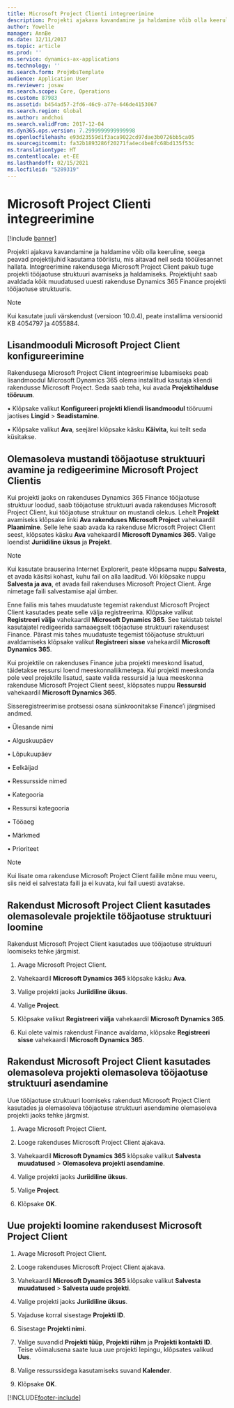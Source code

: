 ```yaml
---
title: Microsoft Project Clienti integreerimine
description: Projekti ajakava kavandamine ja haldamine võib olla keeruline, seega peavad projektijuhid kasutama tööriistu, mis aitavad neil seda tööülesannet hallata. Integreerimine rakendusega Microsoft Project Client pakub tuge projekti tööjaotuse struktuuri avamiseks ja haldamiseks.
author: Yowelle
manager: AnnBe
ms.date: 12/11/2017
ms.topic: article
ms.prod: ''
ms.service: dynamics-ax-applications
ms.technology: ''
ms.search.form: ProjWbsTemplate
audience: Application User
ms.reviewer: josaw
ms.search.scope: Core, Operations
ms.custom: 87983
ms.assetid: b454ad57-2fd6-46c9-a77e-646de4153067
ms.search.region: Global
ms.author: andchoi
ms.search.validFrom: 2017-12-04
ms.dyn365.ops.version: 7.2999999999999998
ms.openlocfilehash: e93d23559d1f3aca9022cd97dae3b0726bb5ca05
ms.sourcegitcommit: fa32b1893286f20271fa4ec4be8fc68bd135f53c
ms.translationtype: HT
ms.contentlocale: et-EE
ms.lasthandoff: 02/15/2021
ms.locfileid: "5289319"
---
```

# <a name="microsoft-project-client-integration"></a>Microsoft Project Clienti integreerimine

[!include [banner](../includes/banner.md)]

Projekti ajakava kavandamine ja haldamine võib olla keeruline, seega peavad projektijuhid kasutama tööriistu, mis aitavad neil seda tööülesannet hallata. Integreerimine rakendusega Microsoft Project Client pakub tuge projekti tööjaotuse struktuuri avamiseks ja haldamiseks. Projektijuht saab avaldada kõik muudatused uuesti rakenduse Dynamics 365 Finance projekti tööjaotuse struktuuris.

> [!NOTE]
> Kui kasutate juuli värskendust (versioon 10.0.4), peate installima versioonid KB 4054797 ja 4055884.

## <a name="configure-the-microsoft-project-client-add-in"></a>Lisandmooduli Microsoft Project Client konfigureerimine
Rakendusega Microsoft Project Client integreerimise lubamiseks peab lisandmoodul Microsoft Dynamics 365 olema installitud kasutaja kliendi rakendusse Microsoft Project. Seda saab teha, kui avada **Projektihalduse tööruum**.

•   Klõpsake valikut **Konfigureeri projekti kliendi lisandmoodul** tööruumi jaotises **Lingid** > **Seadistamine**.

•   Klõpsake valikut **Ava**, seejärel klõpsake käsku **Käivita**, kui teilt seda küsitakse.

## <a name="open-and-edit-an-existing-draft-work-breakdown-structure-in-microsoft-project-client"></a>Olemasoleva mustandi tööjaotuse struktuuri avamine ja redigeerimine Microsoft Project Clientis
Kui projekti jaoks on rakenduses Dynamics 365 Finance tööjaotuse struktuur loodud, saab tööjaotuse struktuuri avada rakenduses Microsoft Project Client, kui tööjaotuse struktuur on mustandi olekus. Lehelt **Projekt** avamiseks klõpsake linki **Ava rakenduses Microsoft Project** vahekaardil **Plaanimine**. Selle lehe saab avada ka rakenduse Microsoft Project Client seest, klõpsates käsku **Ava** vahekaardil **Microsoft Dynamics 365**. Valige loendist **Juriidiline üksus** ja **Projekt**.

> [!NOTE]
> Kui kasutate brauserina Internet Explorerit, peate klõpsama nuppu **Salvesta**, et avada käsitsi kohast, kuhu fail on alla laaditud. Või klõpsake nuppu **Salvesta ja ava**, et avada fail rakenduses Microsoft Project Client. Ärge nimetage faili salvestamise ajal ümber.

Enne failis mis tahes muudatuste tegemist rakendust Microsoft Project Client kasutades peate selle välja registreerima. Klõpsake valikut **Registreeri välja** vahekaardil **Microsoft Dynamics 365**. See takistab teistel kasutajatel redigeerida samaaegselt tööjaotuse struktuuri rakendusest Finance. Pärast mis tahes muudatuste tegemist tööjaotuse struktuuri avaldamiseks klõpsake valikut **Registreeri sisse** vahekaardil **Microsoft Dynamics 365**.

Kui projektile on rakenduses Finance juba projekti meeskond lisatud, täidetakse ressursi loend meeskonnaliikmetega. Kui projekti meeskonda pole veel projektile lisatud, saate valida ressursid ja luua meeskonna rakenduse Microsoft Project Client seest, klõpsates nuppu **Ressursid** vahekaardil **Microsoft Dynamics 365**. 

Sisseregistreerimise protsessi osana sünkroonitakse Finance’i järgmised andmed.

•   Ülesande nimi

•   Alguskuupäev

•   Lõpukuupäev

•   Eelkäijad

•   Ressursside nimed

•   Kategooria

•   Ressursi kategooria

•   Tööaeg

•   Märkmed

•   Prioriteet

> [!NOTE]
> Kui lisate oma rakenduse Microsoft Project Client failile mõne muu veeru, siis neid ei salvestata faili ja ei kuvata, kui fail uuesti avatakse.

## <a name="create-the-work-breakdown-structure-for-an-existing-project-using-microsoft-project-client"></a>Rakendust Microsoft Project Client kasutades olemasolevale projektile tööjaotuse struktuuri loomine
Rakendust Microsoft Project Client kasutades uue tööjaotuse struktuuri loomiseks tehke järgmist.


1.  Avage Microsoft Project Client.

2.  Vahekaardil **Microsoft Dynamics 365** klõpsake käsku **Ava**.

3.  Valige projekti jaoks **Juriidiline üksus**.

4.  Valige **Project**.

5.  Klõpsake valikut **Registreeri välja** vahekaardil **Microsoft Dynamics 365**.

6.  Kui olete valmis rakendust Finance avaldama, klõpsake **Registreeri sisse** vahekaardil **Microsoft Dynamics 365**.

## <a name="replace-the-existing-work-breakdown-structure-for-an-existing-project-using-microsoft-project-client"></a>Rakendust Microsoft Project Client kasutades olemasoleva projekti olemasoleva tööjaotuse struktuuri asendamine
Uue tööjaotuse struktuuri loomiseks rakendust Microsoft Project Client kasutades ja olemasoleva tööjaotuse struktuuri asendamine olemasoleva projekti jaoks tehke järgmist.

1.  Avage Microsoft Project Client.

2.  Looge rakenduses Microsoft Project Client ajakava.

3.  Vahekaardil **Microsoft Dynamics 365** klõpsake valikut **Salvesta muudatused** > **Olemasoleva projekti asendamine**.

4.  Valige projekti jaoks **Juriidiline üksus**.

5.  Valige **Project**.

6.  Klõpsake **OK**.

## <a name="create-a-new-project-from-within-microsoft-project-client"></a>Uue projekti loomine rakendusest Microsoft Project Client


1.  Avage Microsoft Project Client.

2.  Looge rakenduses Microsoft Project Client ajakava.

3.  Vahekaardil **Microsoft Dynamics 365** klõpsake valikut **Salvesta muudatused** > **Salvesta uude projekti**.

4.  Valige projekti jaoks **Juriidiline üksus**.

5.  Vajaduse korral sisestage **Projekti ID**.

6.  Sisestage **Projekti nimi**.

7.  Valige suvandid **Projekti tüüp**, **Projekti rühm** ja **Projekti kontakti ID**. Teise võimalusena saate luua uue projekti lepingu, klõpsates valikud **Uus**.

8.  Valige ressurssidega kasutamiseks suvand **Kalender**.

11. Klõpsake **OK**.


[!INCLUDE[footer-include](../includes/footer-banner.md)]